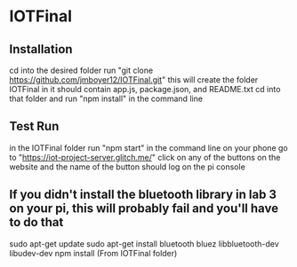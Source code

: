 # IOTFinal
## Installation
cd into the desired folder
run "git clone https://github.com/jmboyer12/IOTFinal.git"
this will create the folder IOTFinal
in it should contain app.js, package.json, and README.txt
cd into that folder and run "npm install" in the command line

## Test Run
in the IOTFinal folder run "npm start" in the command line
on your phone go to "https://iot-project-server.glitch.me/"
click on any of the buttons on the website and the name of the button should log on the pi console

## If you didn't install the bluetooth library in lab 3 on your pi, this will probably fail and you'll have to do that
sudo apt-get update
sudo apt-get install bluetooth bluez libbluetooth-dev libudev-dev
npm install (From IOTFinal folder)